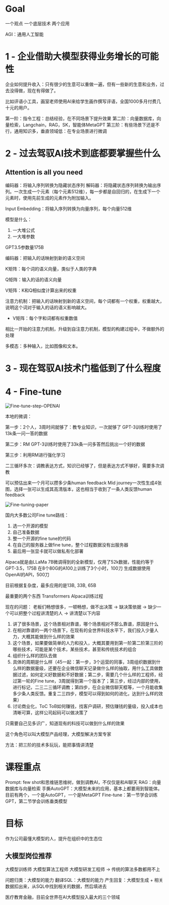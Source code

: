# Goal

一个观点
一个底层技术
两个应用

AGI：通用人工智能

# 1 - 企业借助大模型获得业务增长的可能性

企业如何提升收入：只有很少的生意可以重做一遍，但有一些新的生意和业务，过去没得做，现在有得做了。

比如评语小工具，画室老师使用AI来给学生画作撰写评语，全国1000多月付费几十元的用户。

第一阶：指令工程：总结经验，在不同场景下提升效果
第二阶：向量数据库，向量检索，Langchain，RAG，SK，智能体MetaGPT
第三阶：有些场景下还是不行，通用知识多，垂直领域低：在专业场景进行微调

# 2 - 过去驾驭AI技术到底都要掌握些什么

## Attention is all you need

编码器：将输入序列转换为隐藏状态序列
解码器：将隐藏状态序列转换为输出序列。一次生成一个元素（每个元素512维），每一步都是自回归的，在生成下一个元素时，使用先前生成的元素作为附加输入。

Input Embedding：将输入序列转换为向量序列，每个向量512维

模型是什么：

1. 一大堆公式
2. 一大堆参数

GPT3.5参数量175B

编码器：把输入的话映射到新的语义空间

K矩阵：每个词的语义向量，类似于人类的字典

Q矩阵：输入的话的语义向量

V矩阵：K和Q相似度计算出来的权重

注意力机制：把输入的话映射到新的语义空间，每个词都有一个权重，权重越大，说明这个词对于输入的话的语义影响越大。

- V矩阵：每个字和词都有权重数值

相比一开始的注意力机制，升级到自注意力机制，模型的构建过程中，不做额外的处理

多模态：多种输入，比如图像和文本。

# 3 - 现在驾驭AI技术门槛低到了什么程度

# 4 - Fine-tune

![Fine-tune-step-OPENAI](<Screenshot 2024-01-26 at 10.45.40 AM.png>)

本地的微调：

第一步：2个人，3周时间就够了：教专业知识，一次就够了
GPT-3训练时使用了13k条一问一答的数据

第二步：RM
GPT-3训练时使用了33k条一问多答然后挑出一个好的数据

第三步：利用RM进行强化学习

二三循环多次：调教表达方式，知识已经够了，但是表达方式不够好，需要多次调教

可以预估出来一个月可以攒多少条human feedback
Mid journey一次性生成4张图，选择一张可以生成其高清版本，这也相当于收到了一条人类反馈human feedback

![Fine-tuning-paper](<Screenshot 2024-01-26 at 1.46.19 PM.png>)

国内大多数公司Fine tune路线：

1. 选一个开源的模型
2. 自己准备数据
3. 整一个开源的fine tune的代码
4. 在自己的服务器上做fine tune，整个过程数据没有出服务器
5. 最后用一张显卡就可以做私有化部署

Alpaca就是由LLaMa 7B微调得到的全新模型，仅用了52k数据，性能约等于GPT-3.5，175B
在8个80G的A100上训练了3个小时，100刀
生成数据使用OpenAI的API，500刀

目前根据复杂度，最多应用的是13B, 33B, 65B

最重要的两个东西
Transformers
Alpaca训练过程

现在的问题：
老板们畅想很多，一顿畅想，做不出决策 -> 缺决策依据 -> 缺少一个可以把整个过程讲清楚的人 -> 讲清楚以下内容

1. 讲了很多场景，这个场景相对靠谱，哪个场景相对不那么靠谱，原因是什么
2. 在相对靠谱的一两个场景下，在现有的全世界科技水平下，我们投入少量人力，大概其能做到什么样的效果
3. 这个场景，如果要做简单的人力和投入，大概其要用到第一阶第二阶第三阶的哪些技术，可能是某个技术，某些技术，甚至和传统技术的组合
4. 组织什么样的团队去做
5. 具体的周期是什么样（45一起：第一步，3个运营的同事，3周组织数据到什么样的数据量级，还要在企业微信聊天记录做什么样的抽取，用什么工具做数据过滤，如何定义好数据和不好数据；第二步，需要几个什么样的工程师，经过第一轮的Fine tune，3周就得到第一个版本了；第三步，经过内部的使用，进行标记，二三二三循环调教；第四步，在企业微信聊天框等，一个月能收集多少条人类反馈。重复二三四步，模型可以得到如何的进化，达到什么样的效果）
6. 讨论商业化，ToC ToB如何赚钱，找客户调研，预估赚钱的量级，投入成本也清晰可算，这样公司起码可以做决策了

只需要自己见多识广，知道现有的科技可以做到什么样的效果

这个角色可以叫大模型产品经理，大模型解决方案专家

方法：把三阶的技术多玩玩，能把事情讲清楚

# 课程重点

Prompt: few shot和思维链思维树，做到调教AI，不仅仅是和AI聊天
RAG：向量数据库与向量检索
手撕AutoGPT：大模型未来的应用，基本上都要用到智能体。目前有两个，一个是AutoGPT，一个是MetaGPT
Fine-tune：第一节学会训练GPT，第二节学会训练垂类模型

# 目标

作为公司最懂大模型的人，提升在组织中的生态位

## 大模型岗位推荐

大模型训练师
大模型算法工程师
大模型研发工程师
-> 传统的算法多数都用不上

问题归类：大模型的能力
翻译SQL：大模型的能力
产生回复：大模型生成 + 相关数据扣出来，从SQL中找到相关的数据，然后填进去

医疗教育金融，目前全世界在AI大模型投入最大的三个领域
